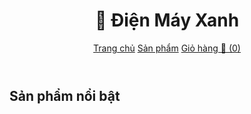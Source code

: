 <!DOCTYPE html>
<html lang="vi">
<head>
  <meta charset="UTF-8" />
  <meta name="viewport" content="width=device-width, initial-scale=1.0"/>
  <title>Điện Máy Xanh Mini</title>
  <link rel="stylesheet" href="style.css" />
</head>
<body>
  <header>
    <h1>🔌 Điện Máy Xanh </h1>
    <nav>
      <a href="#">Trang chủ</a>
      <a href="#">Sản phẩm</a>
      <a href="#">Giỏ hàng 🛒 (<span id="cart-count">0</span>)</a>
    </nav>
  </header>

  <main>
    <h2>Sản phẩm nổi bật</h2>
    <div class="product-list" id="product-list">
      <!-- Sản phẩm được hiển thị bằng JavaScript -->
    </div>
  </main>

  <script src="script.js"></script>
</body>
</html>
